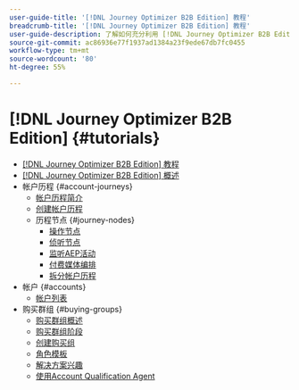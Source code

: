 ```yaml
---
user-guide-title: '[!DNL Journey Optimizer B2B Edition] 教程'
breadcrumb-title: '[!DNL Journey Optimizer B2B Edition] 教程'
user-guide-description: 了解如何充分利用 [!DNL Journey Optimizer B2B Edition]。 使用内置生成式 AI 和行业领先的自动化功能来协调帐户和购买群组历程，以最大限度地满足特定产品的需求。
source-git-commit: ac86936e77f1937ad1384a23f9ede67db7fc0455
workflow-type: tm+mt
source-wordcount: '80'
ht-degree: 55%

---
```



# [!DNL Journey Optimizer B2B Edition] {#tutorials}

+ [[!DNL Journey Optimizer B2B Edition] 教程](overview.md)
+ [[!DNL Journey Optimizer B2B Edition] 概述](/help/overview-video.md)
+ 帐户历程 {#account-journeys}
   + [帐户历程简介](/help/account-journeys/introducing-account-journeys.md)
   + [创建帐户历程](/help/account-journeys/create-an-account-journey.md)
   + 历程节点 {#journey-nodes}
      + [操作节点](/help/account-journeys/journey-nodes/action-node.md)
      + [侦听节点](/help/account-journeys/journey-nodes/listen-node.md)
      + [监听AEP活动](/help/account-journeys/journey-nodes/listen-for-aep-events.md)
      + [付费媒体编排](/help/account-journeys/journey-nodes/paid-media-orchestration.md)
      + [拆分帐户历程](/help/account-journeys/journey-nodes/split-account-journey.md)
+ 帐户 {#accounts}
   + [帐户列表](/help/accounts/account-lists.md)
+ 购买群组 {#buying-groups}
   + [购买群组概述](/help/buying-groups/buying-groups-overview.md)
   + [购买群组阶段](/help/buying-groups/buying-group-stages.md)
   + [创建购买组](/help/buying-groups/create-a-buying-group.md)
   + [角色模板](/help/buying-groups/role-templates.md)
   + [解决方案兴趣](/help/buying-groups/solution-interest.md)
   + [使用Account Qualification Agent](/help/buying-groups/account-qualification-agent.md)
